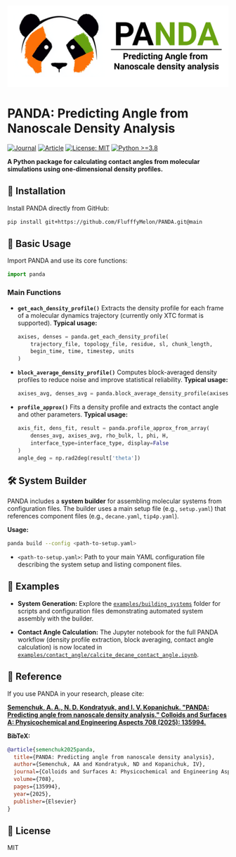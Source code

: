 ![Logo](logo.png)

# PANDA: Predicting Angle from Nanoscale Density Analysis

<p align="left">
  <a href="https://doi.org/10.1016/j.colsurfa.2024.135994"><img alt="Journal" src="https://img.shields.io/badge/journal-Colloids%20%26%20Surfaces%20A-blue"></a>
  <a href="https://doi.org/10.1016/j.colsurfa.2024.135994"><img alt="Article" src="https://img.shields.io/badge/article-Elsevier-green"></a>
  <a href="https://img.shields.io/badge/license-MIT-brightgreen"><img alt="License: MIT" src="https://img.shields.io/badge/license-MIT-brightgreen"></a>
  <a href="https://img.shields.io/badge/python-%3E%3D3.8-blue"><img alt="Python >=3.8" src="https://img.shields.io/badge/python-%3E%3D3.8-blue"></a>
</p>

**A Python package for calculating contact angles from molecular simulations using one-dimensional density profiles.**

## 🚀 Installation

Install PANDA directly from GitHub:

```bash
pip install git+https://github.com/FlufffyMelon/PANDA.git@main
```

## 🧩 Basic Usage

Import PANDA and use its core functions:

```python
import panda
```

### Main Functions

- **`get_each_density_profile()`**
  Extracts the density profile for each frame of a molecular dynamics trajectory (currently only XTC format is supported).
  **Typical usage:**
  ```python
  axises, denses = panda.get_each_density_profile(
      trajectory_file, topology_file, residue, sl, chunk_length,
      begin_time, time, timestep, units
  )
  ```

- **`block_average_density_profile()`**
  Computes block-averaged density profiles to reduce noise and improve statistical reliability.
  **Typical usage:**
  ```python
  axises_avg, denses_avg = panda.block_average_density_profile(axises, denses, block_length)
  ```

- **`profile_approx()`**
  Fits a density profile and extracts the contact angle and other parameters.
  **Typical usage:**
  ```python
  axis_fit, dens_fit, result = panda.profile_approx_from_array(
      denses_avg, axises_avg, rho_bulk, l, phi, H,
      interface_type=interface_type, display=False
  )
  angle_deg = np.rad2deg(result['theta'])
  ```

## 🛠️ System Builder

PANDA includes a **system builder** for assembling molecular systems from configuration files. The builder uses a main setup file (e.g., `setup.yaml`) that references component files (e.g., `decane.yaml`, `tip4p.yaml`).

**Usage:**
```bash
panda build --config <path-to-setup.yaml>
```
- `<path-to-setup.yaml>`: Path to your main YAML configuration file describing the system setup and listing component files.

## 📒 Examples

- **System Generation:**
  Explore the [`examples/building_systems`](examples/building_systems) folder for scripts and configuration files demonstrating automated system assembly with the builder.

- **Contact Angle Calculation:**
  The Jupyter notebook for the full PANDA workflow (density profile extraction, block averaging, contact angle calculation) is now located in [`examples/contact_angle/calcite_decane_contact_angle.ipynb`](examples/contact_angle/calcite_decane_contact_angle.ipynb).

## 📖 Reference

If you use PANDA in your research, please cite:

[**Semenchuk, A. A., N. D. Kondratyuk, and I. V. Kopanichuk. "PANDA: Predicting angle from nanoscale density analysis." Colloids and Surfaces A: Physicochemical and Engineering Aspects 708 (2025): 135994.**](https://doi.org/10.1016/j.colsurfa.2024.135994)

**BibTeX:**
```bibtex
@article{semenchuk2025panda,
  title={PANDA: Predicting angle from nanoscale density analysis},
  author={Semenchuk, AA and Kondratyuk, ND and Kopanichuk, IV},
  journal={Colloids and Surfaces A: Physicochemical and Engineering Aspects},
  volume={708},
  pages={135994},
  year={2025},
  publisher={Elsevier}
}
```

## 📝 License
MIT

